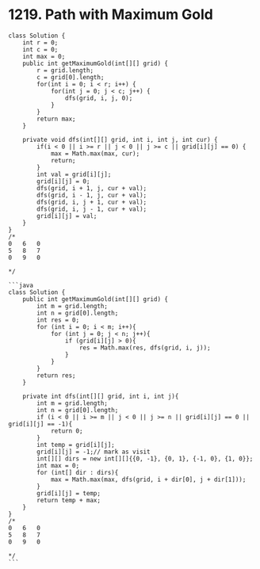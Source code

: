 # 1219. Path with Maximum Gold

````
class Solution {
    int r = 0;
    int c = 0;
    int max = 0;
    public int getMaximumGold(int[][] grid) {
        r = grid.length;
        c = grid[0].length;
        for(int i = 0; i < r; i++) {
            for(int j = 0; j < c; j++) {
                dfs(grid, i, j, 0);
            }
        }
        return max;
    }
    
    private void dfs(int[][] grid, int i, int j, int cur) {
        if(i < 0 || i >= r || j < 0 || j >= c || grid[i][j] == 0) {
            max = Math.max(max, cur);
            return;
        }
        int val = grid[i][j];
        grid[i][j] = 0;
        dfs(grid, i + 1, j, cur + val);
        dfs(grid, i - 1, j, cur + val);
        dfs(grid, i, j + 1, cur + val);
        dfs(grid, i, j - 1, cur + val);
        grid[i][j] = val;
    }
}
/*
0   6   0
5   8   7
0   9   0

*/

```java
class Solution {
    public int getMaximumGold(int[][] grid) {
        int m = grid.length;
        int n = grid[0].length;
        int res = 0;
        for (int i = 0; i < m; i++){
            for (int j = 0; j < n; j++){
                if (grid[i][j] > 0){
                    res = Math.max(res, dfs(grid, i, j));
                }
            }
        }
        return res;
    }
    
    private int dfs(int[][] grid, int i, int j){
        int m = grid.length;
        int n = grid[0].length;
        if (i < 0 || i >= m || j < 0 || j >= n || grid[i][j] == 0 || grid[i][j] == -1){
            return 0;
        }
        int temp = grid[i][j];
        grid[i][j] = -1;// mark as visit
        int[][] dirs = new int[][]{{0, -1}, {0, 1}, {-1, 0}, {1, 0}};
        int max = 0;
        for (int[] dir : dirs){
            max = Math.max(max, dfs(grid, i + dir[0], j + dir[1]));
        }
        grid[i][j] = temp;
        return temp + max;
    }
}
/*
0   6   0
5   8   7
0   9   0

*/
```
````
